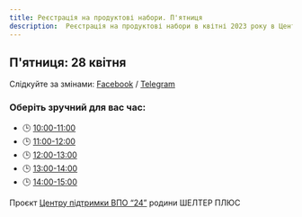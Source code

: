 ```yaml
---
title: Реєстрація на продуктові набори. П'ятниця
description:  Реєстрація на продуктові набори в квітні 2023 року в Центрі підтримки ВПО "24" Благодійного фонду "Шелтер Плюс" у Кривому Розі за адресою вулиця Маккейна, 24 
---
```

## П'ятниця: 28 квітня

Слідкуйте за змінами: [Facebook](https://fb.com/supportcenter24) / [Telegram](https://t.me/centervpo24)

### Оберіть зручний для вас час:
- 🕒 [10:00-11:00](https://forms.gle/HXnhY2GswqEQjd8u5)
- 🕒 [11:00-12:00](https://forms.gle/pHVFbkif1Bbzn9vD7)
- 🕒 [12:00-13:00](https://forms.gle/iA9LqDCDeGTK1EWDA)
- 🕒 [13:00-14:00](https://forms.gle/jv5YmcGYErcp9hdBA)
- 🕒 [14:00-15:00](https://forms.gle/n9NJjvLAFRLT6ryF9)

Проєкт [Центру підтримки ВПО “24”](https://vpo.wiki/center/vpo24/) родини ШЕЛТЕР ПЛЮС
